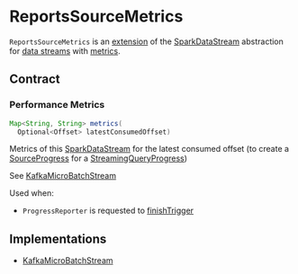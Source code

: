 # ReportsSourceMetrics

`ReportsSourceMetrics` is an [extension](#contract) of the [SparkDataStream](SparkDataStream.md) abstraction for [data streams](#implementations) with [metrics](#metrics).

## Contract

### <span id="metrics"> Performance Metrics

```java
Map<String, String> metrics(
  Optional<Offset> latestConsumedOffset)
```

Metrics of this [SparkDataStream](SparkDataStream.md) for the latest consumed offset (to create a [SourceProgress](monitoring/SourceProgress.md#metrics) for a [StreamingQueryProgress](monitoring/StreamingQueryProgress.md#sources))

See [KafkaMicroBatchStream](kafka/KafkaMicroBatchStream.md#metrics)

Used when:

* `ProgressReporter` is requested to [finishTrigger](monitoring/ProgressReporter.md#finishTrigger)

## Implementations

* [KafkaMicroBatchStream](kafka/KafkaMicroBatchStream.md)
